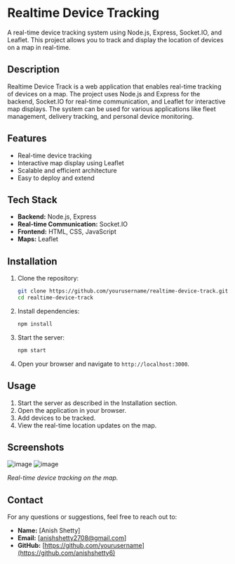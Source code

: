 # Realtime Device Tracking

A real-time device tracking system using Node.js, Express, Socket.IO, and Leaflet. This project allows you to track and display the location of devices on a map in real-time.

## Description

Realtime Device Track is a web application that enables real-time tracking of devices on a map. The project uses Node.js and Express for the backend, Socket.IO for real-time communication, and Leaflet for interactive map displays. The system can be used for various applications like fleet management, delivery tracking, and personal device monitoring.

## Features

- Real-time device tracking
- Interactive map display using Leaflet
- Scalable and efficient architecture
- Easy to deploy and extend

## Tech Stack

- **Backend:** Node.js, Express
- **Real-time Communication:** Socket.IO
- **Frontend:** HTML, CSS, JavaScript
- **Maps:** Leaflet

## Installation

1. Clone the repository:
    ```bash
    git clone https://github.com/yourusername/realtime-device-track.git
    cd realtime-device-track
    ```

2. Install dependencies:
    ```bash
    npm install
    ```

3. Start the server:
    ```bash
    npm start
    ```

4. Open your browser and navigate to `http://localhost:3000`.

## Usage

1. Start the server as described in the Installation section.
2. Open the application in your browser.
3. Add devices to be tracked.
4. View the real-time location updates on the map.

## Screenshots

![image](https://github.com/anishshetty6/Realtime-tracking/assets/71397185/8c15ee50-c73a-4a88-afc6-a30218cf63e0)
![image](https://github.com/anishshetty6/Realtime-tracking/assets/71397185/76efda9b-e01f-4464-8ee7-70af95e6f2a8)

*Real-time device tracking on the map.*


## Contact

For any questions or suggestions, feel free to reach out to:

- **Name:** [Anish Shetty]
- **Email:** [anishshetty2708@gmail.com]
- **GitHub:** [https://github.com/yourusername](https://github.com/anishshetty6)

